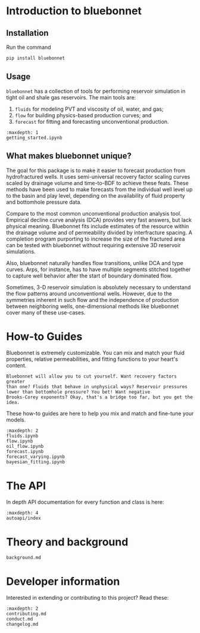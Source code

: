 # Introduction to bluebonnet

## Installation

Run the command

```bash
pip install bluebonnet
```

## Usage

`bluebonnet` has a collection of tools for performing reservoir simulation in
tight oil and shale gas reservoirs. The main tools are:

1. `fluids` for modeling PVT and viscosity of oil, water, and gas;
2. `flow` for building physics-based production curves; and
3. `forecast` for fitting and forecasting unconventional production.

```{toctree}
:maxdepth: 1
getting_started.ipynb
```

## What makes bluebonnet unique?

The goal for this package is to make it easier to forecast production from
hydrofractured wells. It uses semi-universal recovery factor scaling curves
scaled by drainage volume and time-to-BDF to achieve these feats. These methods
have been used to make forecasts from the individual well level up to the basin
and play level, depending on the availability of fluid property and bottomhole
pressure data.

Compare to the most common unconventional production analysis tool. Empirical
decline curve analysis (DCA) provides very fast answers, but lack physical
meaning. Bluebonnet fits include estimates of the resource within the drainage
volume and of permeability divided by interfracture spacing. A completion
program purporting to increase the size of the fractured area can be tested with
bluebonnet without requiring extensive 3D reservoir simulations.

Also, bluebonnet naturally handles flow transitions, unlike DCA and type curves.
Arps, for instance, has to have multiple segments stitched together to capture
well behavior after the start of boundary dominated flow.

Sometimes, 3-D reservoir simulation is absolutely necessary to understand the
flow patterns around unconventional wells. However, due to the symmetries
inherent in such flow and the independence of production between neighboring
wells, one-dimensional methods like bluebonnet cover many of these use-cases.

# How-to Guides

Bluebonnet is extremely customizable. You can mix and match your fluid
properties, relative permeabilities, and fitting functions to your heart's
content.

```{note}
Bluebonnet will allow you to cut yourself. Want recovery factors greater
than one? Fluids that behave in unphysical ways? Reservoir pressures lower than bottomhole pressure? You bet! Want negative
Brooks-Corey exponents? Okay, that's a bridge too far, but you get the idea.
```

These how-to guides are here to help you mix and match and fine-tune your
models.

```{toctree}
:maxdepth: 2
fluids.ipynb
flow.ipynb
oil_flow.ipynb
forecast.ipynb
forecast_varying.ipynb
bayesian_fitting.ipynb
```

# The API

In depth API documentation for every function and class is here:

```{toctree}
:maxdepth: 4
autoapi/index
```

# Theory and background

```{toctree}
background.md
```

# Developer information

Interested in extending or contributing to this project? Read these:

```{toctree}
:maxdepth: 2
contributing.md
conduct.md
changelog.md
```
